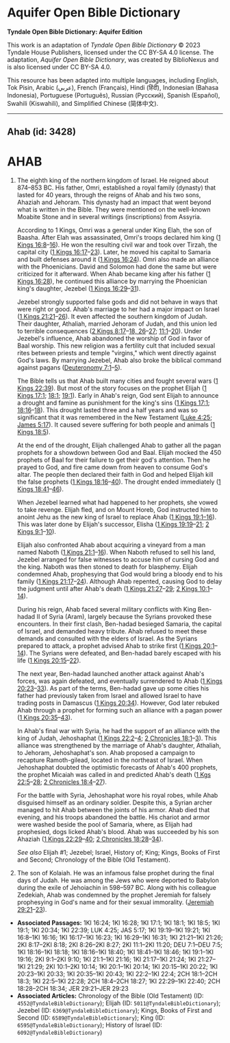 # Aquifer Open Bible Dictionary

**Tyndale Open Bible Dictionary: Aquifer Edition**

This work is an adaptation of *Tyndale Open Bible Dictionary* © 2023 Tyndale House Publishers, licensed under the CC BY\-SA 4\.0 license. The adaptation, *Aquifer Open Bible Dictionary*, was created by BiblioNexus and is also licensed under CC BY\-SA 4\.0\.

This resource has been adapted into multiple languages, including English, Tok Pisin, Arabic (عربي), French (Français), Hindi (हिंदी), Indonesian (Bahasa Indonesia), Portuguese (Português), Russian (Русский), Spanish (Español), Swahili (Kiswahili), and Simplified Chinese (简体中文).



--------------------------------

## Ahab (id: 3428)

AHAB
====

1. The eighth king of the northern kingdom of Israel. He reigned about 874–853 BC. His father, Omri, established a royal family (dynasty) that lasted for 40 years, through the reigns of Ahab and his two sons, Ahaziah and Jehoram. This dynasty had an impact that went beyond what is written in the Bible. They were mentioned on the well\-known Moabite Stone and in several writings (inscriptions) from Assyria.

    According to 1 Kings, Omri was a general under King Elah, the son of Baasha. After Elah was assassinated, Omri's troops declared him king ([1 Kings 16:8](https://ref.ly/1Kgs16:8-1Kgs16:16)–[16](https://ref.ly/1Kgs16:8-1Kgs16:16)). He won the resulting civil war and took over Tirzah, the capital city ([1 Kings 16:17](https://ref.ly/1Kgs16:17-1Kgs16:23)–[23](https://ref.ly/1Kgs16:17-1Kgs16:23)). Later, he moved his capital to Samaria and built defenses around it ([1 Kings 16:24](https://ref.ly/1Kgs16:24)). Omri also made an alliance with the Phoenicians. David and Solomon had done the same but were criticized for it afterward. When Ahab became king after his father ([1 Kings 16:28](https://ref.ly/1Kgs16:28)), he continued this alliance by marrying the Phoenician king's daughter, Jezebel ([1 Kings 16:29](https://ref.ly/1Kgs16:29-1Kgs16:31)–[31](https://ref.ly/1Kgs16:29-1Kgs16:31)).

    Jezebel strongly supported false gods and did not behave in ways that were right or good. Ahab's marriage to her had a major impact on Israel ([1 Kings 21:21](https://ref.ly/1Kgs21:21-1Kgs21:26)–[26](https://ref.ly/1Kgs21:21-1Kgs21:26)). It even affected the southern kingdom of Judah. Their daughter, Athaliah, married Jehoram of Judah, and this union led to terrible consequences ([2 Kings 8:17](https://ref.ly/2Kgs8:17-2Kgs8:18,2Kgs8:26-2Kgs8:27)–[18, 26](https://ref.ly/2Kgs8:17-2Kgs8:18,2Kgs8:26-2Kgs8:27)–[27](https://ref.ly/2Kgs8:17-2Kgs8:18,2Kgs8:26-2Kgs8:27); [11:1](https://ref.ly/2Kgs11:1-2Kgs11:20)–[20](https://ref.ly/2Kgs11:1-2Kgs11:20)). Under Jezebel's influence, Ahab abandoned the worship of God in favor of Baal worship. This new religion was a fertility cult that included sexual rites between priests and temple "virgins," which went directly against God's laws. By marrying Jezebel, Ahab also broke the biblical command against pagans ([Deuteronomy 7:1](https://ref.ly/Deut7:1-Deut7:5)–[5](https://ref.ly/Deut7:1-Deut7:5)).

    The Bible tells us that Ahab built many cities and fought several wars ([1 Kings 22:39](https://ref.ly/1Kgs22:39)). But most of the story focuses on the prophet Elijah ([1 Kings 17:1](https://ref.ly/1Kgs17:1); [18:1](https://ref.ly/1Kgs18:1); [19:1](https://ref.ly/1Kgs19:1)). Early in Ahab's reign, God sent Elijah to announce a drought and famine as punishment for the king's sins ([1 Kings 17:1](https://ref.ly/1Kgs17:1); [18:16](https://ref.ly/1Kgs18:16-1Kgs18:18)–[18](https://ref.ly/1Kgs18:16-1Kgs18:18)). This drought lasted three and a half years and was so significant that it was remembered in the New Testament ([Luke 4:25](https://ref.ly/Luke4:25); [James 5:17](https://ref.ly/Jas5:17)). It caused severe suffering for both people and animals ([1 Kings 18:5](https://ref.ly/1Kgs18:5)).

    At the end of the drought, Elijah challenged Ahab to gather all the pagan prophets for a showdown between God and Baal. Elijah mocked the 450 prophets of Baal for their failure to get their god's attention. Then he prayed to God, and fire came down from heaven to consume God's altar. The people then declared their faith in God and helped Elijah kill the false prophets ([1 Kings 18:16](https://ref.ly/1Kgs18:16-1Kgs18:40)–[40](https://ref.ly/1Kgs18:16-1Kgs18:40)). The drought ended immediately ([1 Kings 18:41](https://ref.ly/1Kgs18:41-1Kgs18:46)–[46](https://ref.ly/1Kgs18:41-1Kgs18:46)).

    When Jezebel learned what had happened to her prophets, she vowed to take revenge. Elijah fled, and on Mount Horeb, God instructed him to anoint Jehu as the new king of Israel to replace Ahab ([1 Kings 19:1–16](https://ref.ly/1Kgs19:1-1Kgs19:16)). This was later done by Elijah's successor, Elisha ([1 Kings 19:19](https://ref.ly/1Kgs19:19-1Kgs19:21)–[21](https://ref.ly/1Kgs19:19-1Kgs19:21); [2 Kings 9:1](https://ref.ly/2Kgs9:1-2Kgs9:10)–[10](https://ref.ly/2Kgs9:1-2Kgs9:10)).

    Elijah also confronted Ahab about acquiring a vineyard from a man named Naboth ([1 Kings 21:1](https://ref.ly/1Kgs21:1-1Kgs21:16)–[16](https://ref.ly/1Kgs21:1-1Kgs21:16)). When Naboth refused to sell his land, Jezebel arranged for false witnesses to accuse him of cursing God and the king. Naboth was then stoned to death for blasphemy. Elijah condemned Ahab, prophesying that God would bring a bloody end to his family ([1 Kings 21:17](https://ref.ly/1Kgs21:17-1Kgs21:24)–[24](https://ref.ly/1Kgs21:17-1Kgs21:24)). Although Ahab repented, causing God to delay the judgment until after Ahab's death ([1 Kings 21:27](https://ref.ly/1Kgs21:27-1Kgs21:29)–[29](https://ref.ly/1Kgs21:27-1Kgs21:29); [2 Kings 10:1](https://ref.ly/2Kgs10:1-2Kgs10:14)–[14](https://ref.ly/2Kgs10:1-2Kgs10:14)).

    During his reign, Ahab faced several military conflicts with King Ben\-hadad II of Syria (Aram), largely because the Syrians provoked these encounters. In their first clash, Ben\-hadad besieged Samaria, the capital of Israel, and demanded heavy tribute. Ahab refused to meet these demands and consulted with the elders of Israel. As the Syrians prepared to attack, a prophet advised Ahab to strike first ([1 Kings 20:1](https://ref.ly/1Kgs20:1-1Kgs20:14)–[14](https://ref.ly/1Kgs20:1-1Kgs20:14)). The Syrians were defeated, and Ben\-hadad barely escaped with his life ([1 Kings 20:15](https://ref.ly/1Kgs20:15-1Kgs20:22)–[22](https://ref.ly/1Kgs20:15-1Kgs20:22)).

    The next year, Ben\-hadad launched another attack against Ahab's forces, was again defeated, and eventually surrendered to Ahab ([1 Kings 20:23](https://ref.ly/1Kgs20:23-1Kgs20:33)–[33](https://ref.ly/1Kgs20:23-1Kgs20:33)). As part of the terms, Ben\-hadad gave up some cities his father had previously taken from Israel and allowed Israel to have trading posts in Damascus ([1 Kings 20:34](https://ref.ly/1Kgs20:34)). However, God later rebuked Ahab through a prophet for forming such an alliance with a pagan power ([1 Kings 20:35](https://ref.ly/1Kgs20:35-1Kgs20:43)–[43](https://ref.ly/1Kgs20:35-1Kgs20:43)).

    In Ahab's final war with Syria, he had the support of an alliance with the king of Judah, Jehoshaphat ([1 Kings 22:2](https://ref.ly/1Kgs22:2-1Kgs22:4)–[4](https://ref.ly/1Kgs22:2-1Kgs22:4); [2 Chronicles 18:1](https://ref.ly/2Chr18:1-2Chr18:3)–[3](https://ref.ly/2Chr18:1-2Chr18:3)). This alliance was strengthened by the marriage of Ahab's daughter, Athaliah, to Jehoram, Jehoshaphat's son. Ahab proposed a campaign to recapture Ramoth\-gilead, located in the northeast of Israel. When Jehoshaphat doubted the optimistic forecasts of Ahab's 400 prophets, the prophet Micaiah was called in and predicted Ahab's death ([1 Kgs 22:5](https://ref.ly/1Kgs22:5-1Kgs22:28)–[28](https://ref.ly/1Kgs22:5-1Kgs22:28); [2 Chronicles 18:4](https://ref.ly/2Chr18:4-2Chr18:27)–[27](https://ref.ly/2Chr18:4-2Chr18:27)).

    For the battle with Syria, Jehoshaphat wore his royal robes, while Ahab disguised himself as an ordinary soldier. Despite this, a Syrian archer managed to hit Ahab between the joints of his armor. Ahab died that evening, and his troops abandoned the battle. His chariot and armor were washed beside the pool of Samaria, where, as Elijah had prophesied, dogs licked Ahab's blood. Ahab was succeeded by his son Ahaziah ([1 Kings 22:29](https://ref.ly/1Kgs22:29-1Kgs22:40)–[40](https://ref.ly/1Kgs22:29-1Kgs22:40); [2 Chronicles 18:28](https://ref.ly/2Chr18:28-2Chr18:34)–[34](https://ref.ly/2Chr18:28-2Chr18:34)).

    *See also* Elijah \#1; Jezebel; Israel, History of; King; Kings, Books of First and Second; Chronology of the Bible (Old Testament).

2. The son of Kolaiah. He was an infamous false prophet during the final days of Judah. He was among the Jews who were deported to Babylon during the exile of Jehoiachin in 598–597 BC. Along with his colleague Zedekiah, Ahab was condemned by the prophet Jeremiah for falsely prophesying in God's name and for their sexual immorality. ([Jeremiah 29:21](https://ref.ly/Jer29:21-Jer29:23)–[23](https://ref.ly/Jer29:21-Jer29:23)).

* **Associated Passages:** 1KI 16:24; 1KI 16:28; 1KI 17:1; 1KI 18:1; 1KI 18:5; 1KI 19:1; 1KI 20:34; 1KI 22:39; LUK 4:25; JAS 5:17; 1KI 19:19–1KI 19:21; 1KI 16:8–1KI 16:16; 1KI 16:17–1KI 16:23; 1KI 16:29–1KI 16:31; 1KI 21:21–1KI 21:26; 2KI 8:17–2KI 8:18; 2KI 8:26–2KI 8:27; 2KI 11:1–2KI 11:20; DEU 7:1–DEU 7:5; 1KI 18:16–1KI 18:18; 1KI 18:16–1KI 18:40; 1KI 18:41–1KI 18:46; 1KI 19:1–1KI 19:16; 2KI 9:1–2KI 9:10; 1KI 21:1–1KI 21:16; 1KI 21:17–1KI 21:24; 1KI 21:27–1KI 21:29; 2KI 10:1–2KI 10:14; 1KI 20:1–1KI 20:14; 1KI 20:15–1KI 20:22; 1KI 20:23–1KI 20:33; 1KI 20:35–1KI 20:43; 1KI 22:2–1KI 22:4; 2CH 18:1–2CH 18:3; 1KI 22:5–1KI 22:28; 2CH 18:4–2CH 18:27; 1KI 22:29–1KI 22:40; 2CH 18:28–2CH 18:34; JER 29:21–JER 29:23
* **Associated Articles:** Chronology of the Bible (Old Testament) (ID: `4552@TyndaleBibleDictionary`); Elijah (ID: `5011@TyndaleBibleDictionary`); Jezebel (ID: `6369@TyndaleBibleDictionary`); Kings, Books of First and Second (ID: `6589@TyndaleBibleDictionary`); King (ID: `6595@TyndaleBibleDictionary`); History of Israel (ID: `6092@TyndaleBibleDictionary`)

